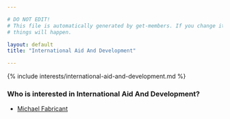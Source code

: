 ```yaml
---

# DO NOT EDIT!
# This file is automatically generated by get-members. If you change it, bad
# things will happen.

layout: default
title: "International Aid And Development"

---
```


{% include interests/international-aid-and-development.md %}

### Who is interested in International Aid And Development?


* [Michael Fabricant](/members/michael-fabricant.html)
